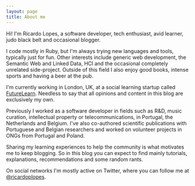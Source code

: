 ```yaml
---
layout: page
title: About me
---
```


Hi! I'm Ricardo Lopes, a software developer, tech enthusiast, avid learner, judo black belt and occasional blogger.

I code mostly in Ruby, but I'm always trying new languages and tools, typically just for fun. Other interests include generic web development, the Semantic Web and Linked Data, HCI and the occasional completely unrelated side-project. Outside of this field I also enjoy good books, intense sports and having a beer at the pub.

I'm currently working in London, UK, at a social learning startup called [FutureLearn](http://www.futurelearn.com). Needless to say that all opinions and content in this blog are exclusively my own.

Previously I worked as a software developer in fields such as R&D, music curation, intellectual property or telecommunications, in Portugal, the Netherlands and Belgium. I've also co-authored scientific publications with Portuguese and Belgian researchers and worked on volunteer projects in ONGs from Portugal and Poland.

Sharing my learning experiences to help the community is what motivates me to keep blogging. So in this blog you can expect to find mainly tutorials, explanations, recommendations and some random rants.

On social networks I'm mostly active on Twitter, where you can follow me at [@ricardoplopes](https://twitter.com/ricardoplopes).
